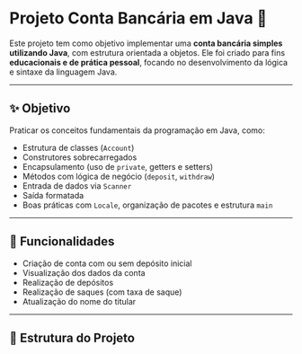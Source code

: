 # Projeto Conta Bancária em Java 🏦

Este projeto tem como objetivo implementar uma **conta bancária simples utilizando Java**, com estrutura orientada a objetos. Ele foi criado para fins **educacionais e de prática pessoal**, focando no desenvolvimento da lógica e sintaxe da linguagem Java.

---

## ✨ Objetivo

Praticar os conceitos fundamentais da programação em Java, como:

- Estrutura de classes (`Account`)
- Construtores sobrecarregados
- Encapsulamento (uso de `private`, getters e setters)
- Métodos com lógica de negócio (`deposit`, `withdraw`)
- Entrada de dados via `Scanner`
- Saída formatada
- Boas práticas com `Locale`, organização de pacotes e estrutura `main`

---

## 💼 Funcionalidades

- Criação de conta com ou sem depósito inicial
- Visualização dos dados da conta
- Realização de depósitos
- Realização de saques (com taxa de saque)
- Atualização do nome do titular

---

## 📁 Estrutura do Projeto

